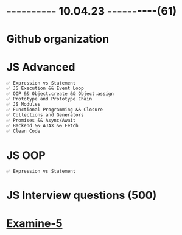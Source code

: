 # ---------- 10.04.23 ----------(61)

# Github organization

# JS Advanced

    ✅ Expression vs Statement
    ✅ JS Execution && Event Loop
    ✅ OOP && Object.create && Object.assign
    ✅ Prototype and Prototype Chain
    ✅ JS Modules
    ✅ Functional Programming && Closure
    ✅ Collections and Generators
    ✅ Promises && Async/Await
    ✅ Backend && AJAX && Fetch
    ✅ Clean Code

# JS OOP

    ✅ Expression vs Statement

# JS Interview questions (500)

# [Examine-5](https://bit.ly/3ZPocak)
